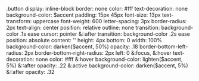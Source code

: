 .button
	display: inline-block
	border: none
	color: #fff
	text-decoration: none
	background-color: $accent
	padding: 15px 45px
	font-size: 13px
	text-transform: uppercase
	font-weight: 600
	letter-spacing: 3px
	border-radius: 2px
	text-align: center
	position: relative
	outline: none
	transition: background-color .1s ease
	cursor: pointer
	&::after
		transition: background-color .2s ease
		position: absolute
		content: ''
		height: 4px
		bottom: 0
		width: 100%
		background-color: darken($accent, 50%)
		opacity: .18
		border-bottom-left-radius: 2px
		border-bottom-right-radius: 2px
		left: 0
	&:focus, &:hover
		text-decoration: none
		color: #fff
	&:hover
		background-color: lighten($accent, 5%)
		&::after
			opacity: .22
	&:active
		background-color: darken($accent, 5%)
		&::after
opacity: .32
